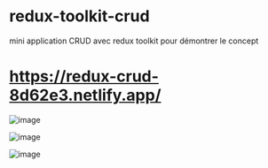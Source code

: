 # redux-toolkit-crud

mini application CRUD avec redux toolkit pour démontrer le concept 

# https://redux-crud-8d62e3.netlify.app/

![image](https://user-images.githubusercontent.com/11043644/223179170-def8942d-676e-43dd-86d0-263ee041e637.png)

![image](https://user-images.githubusercontent.com/11043644/223179209-caa46b4e-cac7-4c2f-b75b-97ddcc6b2830.png)

![image](https://user-images.githubusercontent.com/11043644/223179278-f82e550f-660c-40ed-b610-b262989a53c5.png)
